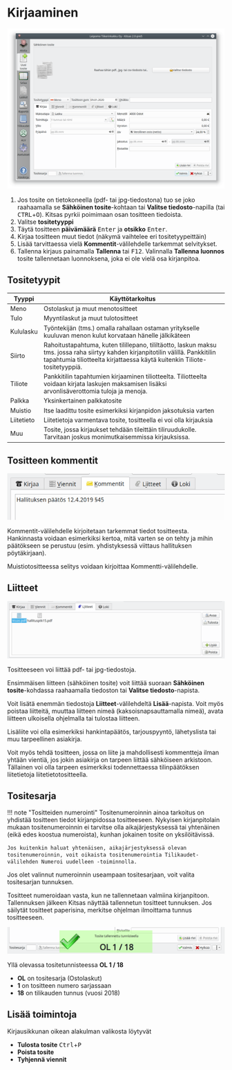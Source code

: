 # Kirjaaminen


![](tyhjakirjaus.png)

1. Jos tosite on tietokoneella (pdf- tai jpg-tiedostona) tuo se joko raahaamalla se **Sähköinen tosite**-kohtaan tai **Valitse tiedosto**-napilla (tai <kbd>CTRL</kbd>+<kbd>O</kbd>).
    Kitsas pyrkii poimimaan osan tositteen tiedoista.
2. Valitse **tositetyyppi**    
3. Täytä tositteen **päivämäärä** <kbd>Enter</kbd> ja **otsikko** <kbd>Enter</kbd>.
4. Kirjaa tositteen muut tiedot (näkymä vaihtelee eri tositetyypeittäin)
5. Lisää tarvittaessa vielä **Kommentit**-välilehdelle tarkemmat selvitykset.
6. Tallenna kirjaus painamalla **Tallenna** tai <kbd>F12</kbd>. Valinnalla **Tallenna luonnos** tosite tallennetaan luonnoksena, joka ei ole vielä osa kirjanpitoa.

## Tositetyypit

Tyyppi    | Käyttötarkoitus
----------|-----------------------
Meno      | Ostolaskut ja muut menotositteet
Tulo      | Myyntilaskut ja muut tulotositteet
Kululasku | Työntekijän (tms.) omalla rahallaan ostaman yritykselle kuuluvan menon kulut korvataan hänelle jälkikäteen
Siirto    | Rahoitustapahtuma, kuten tilillepano, tililtäotto, laskun maksu tms. jossa raha siirtyy kahden kirjanpitotilin välillä. Pankkitilin tapahtumia tiliotteelta kirjattaessa käytä kuitenkin Tiliote-tositetyyppiä.
Tiliote   | Pankkitilin tapahtumien kirjaaminen tiliotteelta. Tiliotteelta voidaan kirjata laskujen maksamisen lisäksi arvonlisäverottomia tuloja ja menoja.
Palkka    | Yksinkertainen palkkatosite
Muistio   | Itse laadittu tosite esimerkiksi kirjanpidon jaksotuksia varten
Liitetieto | Liitetietoja varmentava tosite, tositteella ei voi olla kirjauksia
Muu       | Tosite, jossa kirjaukset tehdään tileittäin tiliruudukolle. Tarvitaan joskus monimutkaisemmissa kirjauksissa.


## Tositteen kommentit

![](kommentti.png)

Kommentit-välilehdelle kirjoitetaan tarkemmat tiedot tositteesta. Hankinnasta voidaan esimerkiksi kertoa, mitä varten se on tehty ja mihin päätökseen se perustuu (esim. yhdistyksessä viittaus hallituksen pöytäkirjaan).

Muistiotositteessa selitys voidaan kirjoittaa Kommentti-välilehdelle.

## Liitteet

![](liitteet.png)

Tositteeseen voi liittää pdf- tai jpg-tiedostoja.

Ensimmäisen liitteen (sähköinen tosite) voit liittää suoraan **Sähköinen tosite**-kohdassa raahaamalla tiedoston tai **Valitse tiedosto**-napista.

Voit lisätä enemmän tiedostoja **Liitteet**-välilehdeltä **Lisää**-napista. Voit myös poistaa liitteitä, muuttaa liitteen nimeä (kaksoisnapsauttamalla nimeä), avata liitteen ulkoisella ohjelmalla tai tulostaa liitteen.

Lisäliite voi olla esimerkiksi hankintapäätös, tarjouspyyntö, lähetyslista tai muu tarpeellinen asiakirja.

Voit myös tehdä tositteen, jossa on liite ja mahdollisesti kommentteja ilman yhtään vientiä, jos jokin asiakirja on tarpeen liittää sähköiseen arkistoon. Tällainen voi olla tarpeen esimerkiksi todennettaessa tilinpäätöksen liitetietoja liitetietotositteella.

## Tositesarja

!!! note "Tositteiden numerointi"
    Tositenumeroinnin ainoa tarkoitus on yhdistää tositteen tiedot kirjanpidossa tositteeseen. Nykyisen kirjanpitolain mukaan tositenumeroinnin ei tarvitse olla aikajärjestyksessä tai yhtenäinen (eikä edes koostua numeroista), kunhan jokainen tosite on yksilöitävissä.

    Jos kuitenkin haluat yhtenäisen, aikajärjestyksessä olevan tositenumeroinnin, voit oikaista tositenumerointia Tilikaudet-välilehden Numeroi uudelleen -toiminnolla.

Jos olet valinnut numeroinnin useampaan tositesarjaan, voit valita tositesarjan tunnuksen.

Tositteet numeroidaan vasta, kun ne tallennetaan valmiina kirjanpitoon. Tallennuksen jälkeen Kitsas näyttää tallennetun tositteet tunnuksen. Jos säilytät tositteet paperisina, merkitse ohjelman ilmoittama tunnus tositteeseen.

![](tositetunnus.png)

Yllä olevassa tositetunnisteessa **OL 1 / 18**

- **OL** on tositesarja (Ostolaskut)
- **1** on tositteen numero sarjassaan
- **18** on tilikauden tunnus (vuosi 2018)


## Lisää toimintoja

Kirjausikkunan oikean alakulman valikosta löytyvät

* **Tulosta tosite** <kbd>Ctrl</kbd>+<kbd>P</kbd>
* **Poista tosite**
* **Tyhjennä viennit**
